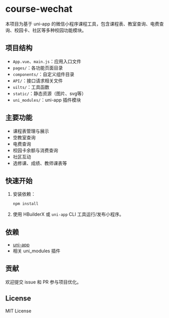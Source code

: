 # course-wechat

本项目为基于 uni-app 的微信小程序课程工具，包含课程表、教室查询、电费查询、校园卡、社区等多种校园功能模块。

## 项目结构

- `App.vue`、`main.js`：应用入口文件
- `pages/`：各功能页面目录
- `components/`：自定义组件目录
- `API/`：接口请求相关文件
- `uilts/`：工具函数
- `static/`：静态资源（图片、svg等）
- `uni_modules/`：uni-app 插件模块

## 主要功能

- 课程表管理与展示
- 空教室查询
- 电费查询
- 校园卡余额与消费查询
- 社区互动
- 选修课、成绩、教师课表等

## 快速开始

1. 安装依赖：
   ```bash
   npm install
   ```
2. 使用 HBuilderX 或 `uni-app` CLI 工具运行/发布小程序。

## 依赖

- [uni-app](https://uniapp.dcloud.io/)
- 相关 uni_modules 插件

## 贡献

欢迎提交 issue 和 PR 参与项目优化。

## License

MIT License
